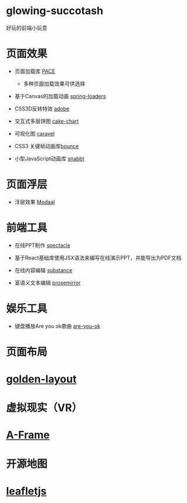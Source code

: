# glowing-succotash
好玩的前端小玩意

# 页面效果

* 页面加载库 [PACE](http://github.hubspot.com/pace/docs/welcome/)
  * 多种页面加载效果可供选择

* 基于Canvas的加载动画 [spring-loaders](http://tympanus.net/codrops/2016/03/08/spring-loaders-rebound-canvas/)

* CSS3D反转特效 [adobe](http://adobe.v404.cn/adobe/)

* 交互式多层饼图 [cake-chart](https://github.com/alexkuz/cake-chart)

* 可视化图 [caravel](https://github.com/airbnb/caravel)

* CSS3 关键帧动画库[bounce](https://travelitem.taobao.com/item.htm?id=35722626709&spm=a1z09.2.0.0.fepqS3&_u=t8fi6pea266)

* 小型JavaScript动画库 [snabbt](http://daniel-lundin.github.io/snabbt.js)

# 页面浮层

* 浮层效果 [Modaal](https://github.com/humaan/Modaal)

# 前端工具

* 在线PPT制作 [spectacle](http://formidable.com/open-source/spectacle/)
 * 基于React基础库使用JSX语法来编写在线演示PPT，并能导出为PDF文档

* 在线内容编辑 [substance](https://github.com/substance/substance)
* 富语义文本编辑 [prosemirror](https://github.com/prosemirror/prosemirror)

# 娱乐工具
 * 键盘播放Are you ok歌曲 [are-you-ok](https://github.com/llh911001/are-you-ok)

# 页面布局
 # [golden-layout](https://golden-layout.com/)
 
# 虚拟现实（VR）
 # [A-Frame](https://aframe.io/)
 
# 开源地图
 # [leafletjs](http://leafletjs.com/index.html)

 
